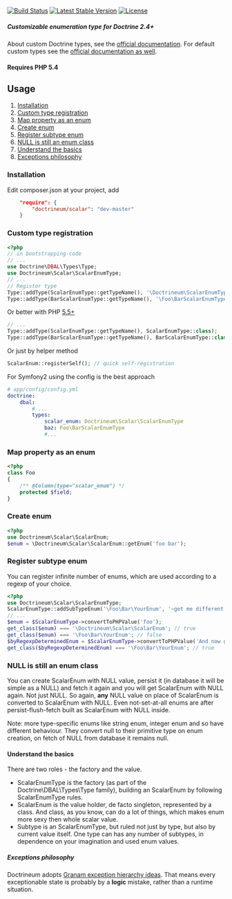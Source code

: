 [![Build Status](https://travis-ci.org/jaroslavtyc/doctrineum-scalar.svg?branch=master)](https://travis-ci.org/jaroslavtyc/doctrineum-scalar)
[![Latest Stable Version](https://poser.pugx.org/doctrineum/scalar/v/stable.svg)](https://packagist.org/packages/doctrineum/scalar)
[![License](https://poser.pugx.org/doctrineum/scalar/license.svg)](http://en.wikipedia.org/wiki/MIT_License)

##### Customizable enumeration type for Doctrine 2.4+

About custom Doctrine types, see the [official documentation](http://doctrine-orm.readthedocs.org/en/latest/cookbook/custom-mapping-types.html).
For default custom types see the [official documentation as well](http://doctrine-dbal.readthedocs.org/en/latest/reference/types.html).

#### Requires PHP 5.4

## <span id="usage">Usage</span>
1. [Installation](#installation)
2. [Custom type registration](#custom-type-registration)
3. [Map property as an enum](#map-property-as-an-enum)
4. [Create enum](#create-enum)
5. [Register subtype enum](#register-subtype-enum)
6. [NULL is still an enum class](#null-is-still-an-enum-class)
7. [Understand the basics](#understand-the-basics)
8. [Exceptions philosophy](#exceptions-philosophy)

### <span id="installation">Installation</span>
Edit composer.json at your project, add
```json
    "require": {
        "doctrineum/scalar": "dev-master"
    }
```

### Custom type registration

```php
<?php
// in bootstrapping code
// ...
use Doctrine\DBAL\Types\Type;
use Doctrineum\Scalar\ScalarEnumType;
// ...
// Register type
Type::addType(ScalarEnumType::getTypeName(), '\Doctrineum\ScalarEnumType');
Type::addType(BarScalarEnumType::getTypeName(), '\Foo\BarScalarEnumType');
```

Or better with PHP [5.5+](http://php.net/manual/en/language.oop5.basic.php#language.oop5.basic.class.class)
```php
// ...
Type::addType(ScalarEnumType::getTypeName(), ScalarEnumType::class);
Type::addType(BarScalarEnumType::getTypeName(), BarScalarEnumType::class);
```

Or just by helper method
```php
ScalarEnum::registerSelf(); // quick self-registration
```

For Symfony2 using the config is the best approach
```yaml
# app/config/config.yml
doctrine:
    dbal:
        # ...
        types:
            scalar_enum: Doctrineum\Scalar\ScalarEnumType
            baz: Foo\BarScalarEnumType
            #...
```

### Map property as an enum
```php
<?php
class Foo
{
    /** @Column(type="scalar_enum") */
    protected $field;
}
```

### Create enum
```php
<?php
use Doctrineum\Scalar\ScalarEnum;
$enum = \Doctrineum\Scalar\ScalarEnum::getEnum('foo bar');
```

### Register subtype enum
You can register infinite number of enums, which are used according to a regexp of your choice.
```php
<?php
use Doctrineum\Scalar\ScalarEnumType;
ScalarEnumType::addSubTypeEnum('\Foo\Bar\YourEnum', '~get me different enum for this value~');
// ...
$enum = $ScalarEnumType->convertToPHPValue('foo');
get_class($enum) === '\Doctrineum\Scalar\ScalarEnum'; // true
get_class($enum) === '\Foo\Bar\YourEnum'; // false
$byRegexpDeterminedEnum = $ScalarEnumType->convertToPHPValue('And now get me different enum for this value.');
get_class($byRegexpDeterminedEnum) === '\Foo\Bar\YourEnum'; // true
```

### NULL is still an enum class
You can create ScalarEnum with NULL value, persist it (in database it will be simple as a NULL) and fetch it again
 and you will get ScalarEnum with NULL again. Not just NULL.
So again, **any** NULL value on place of ScalarEnum is converted to ScalarEnum with NULL.
Even not-set-at-all enums are after persist-flush-fetch built as ScalarEnum with NULL inside.

Note: more type-specific enums like string enum, integer enum and so have different behaviour.
They convert null to their primitive type on enum creation, on fetch of NULL from database it remains null.

#### Understand the basics
There are two roles - the factory and the value.

 - ScalarEnumType is the factory (as part of the Doctrine\DBAL\Types\Type family), building an ScalarEnum by following ScalarEnumType rules.
 - ScalarEnum is the value holder, de facto singleton, represented by a class. And class, as you know, can do a lot of things, which makes enum more sexy then whole scalar value.
 - Subtype is an ScalarEnumType, but ruled not just by type, but also by current value itself. One type can has any number of subtypes, in dependence on your imagination and used enum values.

##### Exceptions philosophy
Doctrineum adopts [Granam exception hierarchy ideas](https://github.com/jaroslavtyc/granam-exception-hierarchy).
That means every exceptionable state is probably by a **logic** mistake, rather than a runtime situation.
